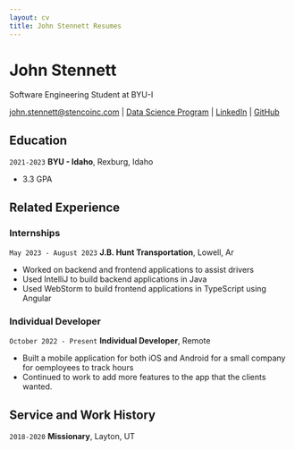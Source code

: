 ```yaml
---
layout: cv
title: John Stennett Resumes
---
```

# John Stennett

Software Engineering Student at BYU-I

<div id="webaddress">
<a href="john.stennett@stencoinc.com">john.stennett@stencoinc.com</a>
| <a href="https://byuidatascience.github.io/development.html">Data Science Program</a>
| <a href="[https://www.linkedin.com/groups/13537407/">LinkedIn</a>
| <a href="https://github.com/johnstennett24">GitHub</a> 
</div>

<!-- https://www.monique.tech/the-art-of-markdown -->

## Education

`2021-2023`
__BYU - Idaho__, Rexburg, Idaho

- 3.3 GPA

## Related Experience

### Internships

`May 2023 - August 2023`
__J.B. Hunt Transportation__, Lowell, Ar

- Worked on backend and frontend applications to assist drivers
- Used IntelliJ to build backend applications in Java
- Used WebStorm to build frontend applications in TypeScript using Angular

### Individual Developer

`October 2022 - Present`
__Individual Developer__, Remote

- Built a mobile application for both iOS and Android for a small company for oemployees to track hours
- Continued to work to add more features to the app that the clients wanted.


## Service and Work History

`2018-2020`
__Missionary__, Layton, UT


<!-- ### Footer

Last updated: May 2013 -->


